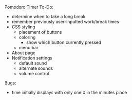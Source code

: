 Pomodoro Timer To-Do:
- determine when to take a long break
- remember previously user-inputted work/break times
- CSS styling
  - placement of buttons
  - coloring
    - show which button currently pressed
  - menu bar
- About page
- Notification settings
  - default sound
  - alternate sounds
  - volume control


Bugs:
- time initially displays with only one 0 in the minutes place